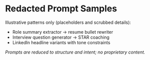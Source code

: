 # Redacted Prompt Samples

Illustrative patterns only (placeholders and scrubbed details):
- Role summary extractor → resume bullet rewriter
- Interview question generator → STAR coaching
- LinkedIn headline variants with tone constraints

_Prompts are reduced to structure and intent; no proprietary content._
